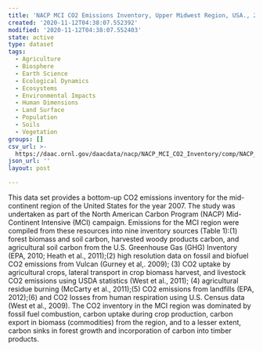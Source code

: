 ```yaml
---
title: 'NACP MCI CO2 Emissions Inventory, Upper Midwest Region, USA., 2007'
created: '2020-11-12T04:38:07.552392'
modified: '2020-11-12T04:38:07.552403'
state: active
type: dataset
tags:
  - Agriculture
  - Biosphere
  - Earth Science
  - Ecological Dynamics
  - Ecosystems
  - Environmental Impacts
  - Human Dimensions
  - Land Surface
  - Population
  - Soils
  - Vegetation
groups: []
csv_url: >-
  https://daac.ornl.gov/daacdata/nacp/NACP_MCI_CO2_Inventory/comp/NACP_MCI_US_County_Names.csv
json_url: ''
layout: post

---
```

This data set provides a bottom-up CO2 emissions inventory for the mid-continent region of the United States for the year 2007. The study was undertaken as part of the North American Carbon Program (NACP) Mid-Continent Intensive (MCI) campaign. Emissions for the MCI region were compiled from these resources into nine inventory sources (Table 1):(1) forest biomass and soil carbon, harvested woody products carbon, and agricultural soil carbon from the U.S. Greenhouse Gas (GHG) Inventory (EPA, 2010; Heath et al., 2011);(2) high resolution data on fossil and biofuel CO2 emissions from Vulcan (Gurney et al,. 2009); (3) CO2 uptake by agricultural crops, lateral transport in crop biomass harvest, and livestock CO2 emissions using USDA statistics (West et al., 2011); (4) agricultural residue burning (McCarty et al., 2011);(5) CO2 emissions from landfills (EPA, 2012);(6) and CO2 losses from human respiration using U.S. Census data (West et al., 2009). The CO2 inventory in the MCI region was dominated by fossil fuel combustion, carbon uptake during crop production, carbon export in biomass (commodities) from the region, and to a lesser extent, carbon sinks in forest growth and incorporation of carbon into timber products.
